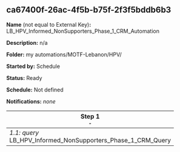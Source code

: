 ## ca67400f-26ac-4f5b-b75f-2f3f5bddb6b3

**Name** (not equal to External Key)**:** LB_HPV_Informed_NonSupporters_Phase_1_CRM_Automation

**Description:** n/a

**Folder:** my automations/MOTF-Lebanon/HPV/

**Started by:** Schedule

**Status:** Ready

**Schedule:** Not defined

**Notifications:** _none_


| Step 1<br>_<small>-</small>_ |
| --- |
| _1.1: query_<br>LB_HPV_Informed_NonSupporters_Phase_1_CRM_Query |
